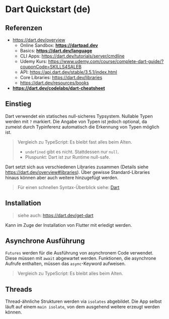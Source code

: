 # Dart Quickstart (de)

## Referenzen

- https://dart.dev/overview
  - Online Sandbox: **https://dartpad.dev**
  - Basics: **https://dart.dev/language**
  - CLI Apps: https://dart.dev/tutorials/server/cmdline
  - Udemy Kurs: https://www.udemy.com/course/complete-dart-guide/?couponCode=SKILLS4SALEB
  - API: https://api.dart.dev/stable/3.5.1/index.html
  - Core Libraries: https://dart.dev/libraries
  - https://dart.dev/resources/books
- **https://dart.dev/codelabs/dart-cheatsheet**

## Einstieg

Dart verwendet ein statisches null-sicheres Typsystem. Nullable Typen werden mit `?` markiert. Die Angabe von Typen ist jedoch optional, da zumeist durch Typinferenz automatisch die Erkennung von Typen möglich ist.

> Vergleich zu TypeScript: Es bleibt fast alles beim Alten.
> - `undefined` gibt es nicht. Stattdessen nur `null`.
> - Pluspunkt: Dart ist zur Runtime null-safe.

Dart setzt sich aus verschiedenen Libraries zusammen (Details siehe https://dart.dev/overview#libraries). Über gewisse Standard-Libraries hinaus können aber auch weitere hinzugefügt werden.

> Für einen schnellen Syntax-Überblick siehe: [Dart](./Dart.md)

## Installation

> siehe auch: https://dart.dev/get-dart

Kann im Zuge der Installation von Flutter mit erledigt werden.

## Asynchrone Ausführung

`Futures` werden für die Ausführung von asynchronem Code verwendet. Diese müssen mit `await` abgewartet werden. Funktionen, die asynchrone Aufrufe enthalten, müssen das `async`-Keyword aufweisen.

> Vergleich zu TypeScript: Es bleibt alles beim Alten.

## Threads

Thread-ähnliche Strukturen werden via `isolates` abgebildet. Die App selbst läuft auf einem `main isolate`, von dem ausgehend weitere erzeugt werden können.
